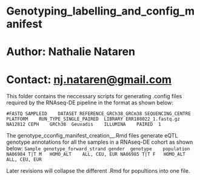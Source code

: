 # Genotyping_labelling_and_config_manifest
# Author: Nathalie Nataren
# Contact: nj.nataren@gmail.com

This folder contains the neccessary scripts for generating .config files required by the RNAseq-DE pipeline in the format as shown below:

`#FASTQ	SAMPLEID	DATASET	REFERENCE_GRCh38_GRCm38	SEQUENCING_CENTRE	PLATFORM	RUN_TYPE_SINGLE_PAIRED	LIBRARY
ERR188022_1.fastq.gz	NA12812	CEPH	GRCh38	Geuvadis	ILLUMINA	PAIRED	1`

The genotype_cconfig_manifest_creation_<GOI>_<POPULATION>.Rmd files generate eQTL genotype annotations for all the samples in a RNAseq-DE cohort as shown below:
`Sample	genotype_forward_strand	gender	genotype	population
NA06984	T|T	M	HOMO_ALT	ALL, CEU, EUR
NA06985	T|T	F	HOMO_ALT	ALL, CEU, EUR`

Later revisions will collapse the different .Rmd for popultions into one file.
